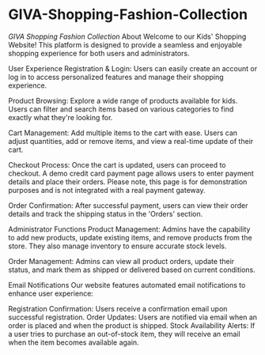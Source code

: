 # GIVA-Shopping-Fashion-Collection
*GIVA Shopping Fashion Collection*
About
Welcome to our Kids' Shopping Website! This platform is designed to provide a seamless and enjoyable shopping experience for both users and administrators.

User Experience
Registration & Login: Users can easily create an account or log in to access personalized features and manage their shopping experience.

Product Browsing: Explore a wide range of products available for kids. Users can filter and search items based on various categories to find exactly what they're looking for.

Cart Management: Add multiple items to the cart with ease. Users can adjust quantities, add or remove items, and view a real-time update of their cart.

Checkout Process: Once the cart is updated, users can proceed to checkout. A demo credit card payment page allows users to enter payment details and place their orders. Please note, this page is for demonstration purposes and is not integrated with a real payment gateway.

Order Confirmation: After successful payment, users can view their order details and track the shipping status in the 'Orders' section.

Administrator Functions
Product Management: Admins have the capability to add new products, update existing items, and remove products from the store. They also manage inventory to ensure accurate stock levels.

Order Management: Admins can view all product orders, update their status, and mark them as shipped or delivered based on current conditions.

Email Notifications
Our website features automated email notifications to enhance user experience:

Registration Confirmation: Users receive a confirmation email upon successful registration.
Order Updates: Users are notified via email when an order is placed and when the product is shipped.
Stock Availability Alerts: If a user tries to purchase an out-of-stock item, they will receive an email when the item becomes available again.
